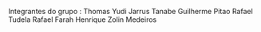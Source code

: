 Integrantes do grupo : 
Thomas Yudi Jarrus Tanabe
Guilherme Pitao
Rafael Tudela
Rafael Farah
Henrique Zolin Medeiros

